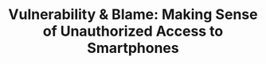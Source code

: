 ---
layout: post
title: "Vulnerability & Blame: Making Sense of Unauthorized Access to Smartphones"
authors: "Diogo Marques, Tiago Guerreiro, Luís Carriço, Ivan Beschastnikh, Konstantin Beznosov"
venue: "ACM CHI 2019 - ACM Conference on Human Factors in Computing Systems, Glasgow, Scotland, May, 2019"
date-str: "May 2019"
link: "https://tjvguerreiro.github.io/pubs/vulnerability_chi19.pdf"
---